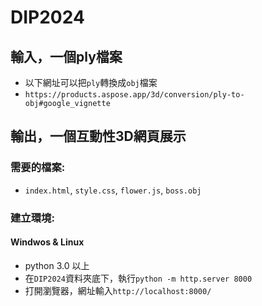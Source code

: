 # DIP2024
## 輸入，一個ply檔案
- 以下網址可以把`ply`轉換成`obj`檔案
- `https://products.aspose.app/3d/conversion/ply-to-obj#google_vignette`
## 輸出，一個互動性3D網頁展示
### 需要的檔案:
- `index.html`, `style.css`, `flower.js`, `boss.obj`
### 建立環境:
#### Windwos & Linux
- python 3.0 以上
- 在`DIP2024`資料夾底下，執行`python -m http.server 8000`
- 打開瀏覽器，網址輸入`http://localhost:8000/`
